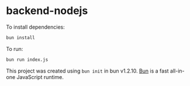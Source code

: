 # backend-nodejs

To install dependencies:

```bash
bun install
```

To run:

```bash
bun run index.js
```

This project was created using `bun init` in bun v1.2.10. [Bun](https://bun.sh) is a fast all-in-one JavaScript runtime.
